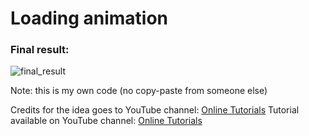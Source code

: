 <h1>Loading animation</h1>
<h3>Final result:</h3>

![final_result](https://user-images.githubusercontent.com/31028022/49541357-40978c00-f8db-11e8-8790-a54b9cf962cc.gif)

Note: this is my own code (no copy-paste from someone else)

Credits for the idea goes to YouTube channel: <a href="https://www.youtube.com/channel/UCbwXnUipZsLfUckBPsC7Jog"           target="_blank">Online Tutorials</a>
Tutorial available on YouTube channel: <a href="https://www.youtube.com/channel/UCbwXnUipZsLfUckBPsC7Jog"           target="_blank">Online Tutorials</a>
